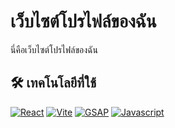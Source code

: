 # เว็บไซต์โปรไฟล์ของฉัน

นี่คือเว็บไซต์โปรไฟล์ของฉัน

## 🛠️ เทคโนโลยีที่ใช้

[![React](https://skillicons.dev/icons?i=react)](https://reactjs.org/)
[![Vite](https://skillicons.dev/icons?i=vite)](https://vitejs.dev/)
[![GSAP](https://skillicons.dev/icons?i=gsap)](https://greensock.com/gsap/)
[![Javascript](https://skillicons.dev/icons?i=js)](https://developer.mozilla.org/en-US/docs/Web/JavaScript)
